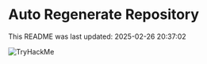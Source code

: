 # Auto Regenerate Repository

This README was last updated: 2025-02-26 20:37:02

 ![TryHackMe](https://tryhackme.com/badge/533634)